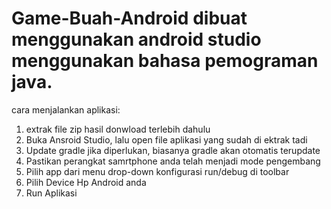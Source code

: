 # Game-Buah-Android dibuat menggunakan android studio menggunakan bahasa pemograman java.
cara menjalankan aplikasi:
1. extrak file zip hasil donwload terlebih dahulu
2. Buka Ansroid Studio, lalu open file aplikasi yang sudah di ektrak tadi
3. Update gradle jika diperlukan, biasanya gradle akan otomatis terupdate
4. Pastikan perangkat samrtphone anda telah menjadi mode pengembang
5. Pilih app dari menu drop-down konfigurasi run/debug di toolbar
6. Pilih Device Hp Android anda
7. Run Aplikasi 
